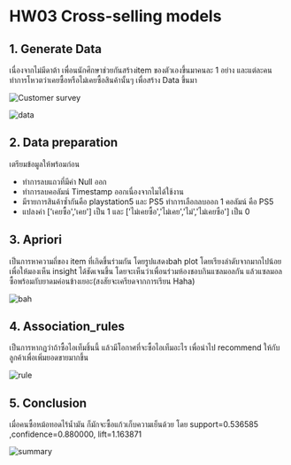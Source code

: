 # HW03 Cross-selling models

## 1. Generate Data
เนื่องจากไม่มีดาต้า เพื่อนนักศึกษาช่วยกันสร้างitem ของตัวเองขึ้นมาคนละ 1 อย่าง และแต่ละคนทำการโหวตว่าเคยซื้อหรือไม่เคยซื้อสินค้านั้นๆ เพื่อสร้าง Data ขึ้นมา

![Customer survey](https://user-images.githubusercontent.com/78030264/147367769-61bc00a8-7f2a-4a2f-a896-4469ac03d99a.png)


![data](https://user-images.githubusercontent.com/78030264/147367321-bb77e6c5-59d7-4cda-ba8d-1fccf68b481e.png)


## 2. Data preparation
เตรียมข้อมูลให้พร้อมก่อน
* ทำการลบแถวที่มีค่า Null ออก
* ทำการลบคอลัมน์ Timestamp ออกเนื่องจากไมได้ใช้งาน
* มีรายการสินค้าซ้ำกันคือ playstation5 และ PS5 ทำการเลือกลบออก 1 คอลัมน์ คือ PS5
* แปลงค่า ['เคยซื้อ','เคย'] เป็น 1 และ ['ไม่เคยซื้อ','ไม่เคย','ไม่','ไม่เคยซือ'] เป็น 0

## 3. Apriori
เป็นการหาความถี่ของ item ที่เกิดขึ้นร่วมกัน โดยรูปแสดงbah plot โดยเรียงลำดับจากมากไปน้อยเพื่อให้มองเห็น insight ได้ชัดเจนขึ้น โดยจะเห็นว่าเพื่อนร่วมห้องชอบกินแซลมอลกัน แล้วแซลมอลซื้อพร้อมกับยาดมค่อนข้างเยอะ(สงสัยจะเครียดจากการเรียน Haha)

![bah](https://user-images.githubusercontent.com/78030264/147376423-a1bc45b8-f5c2-41ad-8612-1a38d4ea5e2b.png)

## 4. Association_rules
เป็นการหากฏว่าถ้าซื้อไอเท็มชิ้นนี้ แล้วมีโอกาศที่จะซื้อไอเท็มอะไร เพื่อนำไป recommend ให้กับลูกค้าเพื่อเพิ่มยอดขายมากขึ้น

![rule](https://user-images.githubusercontent.com/78030264/147376514-74ca9b83-7fef-4fe7-ac44-aab4962775cb.png)

## 5. Conclusion
เมื่อคนซื้อหม้อทอดไร้น้ำมัน ก็มักจะซื้อแก้วเก็บความเย็นด้วย โดย support=0.536585 ,confidence=0.880000, lift=1.163871

![summary](https://user-images.githubusercontent.com/78030264/147376549-4b287732-d6de-465d-b7a6-4de7379f30be.png)
